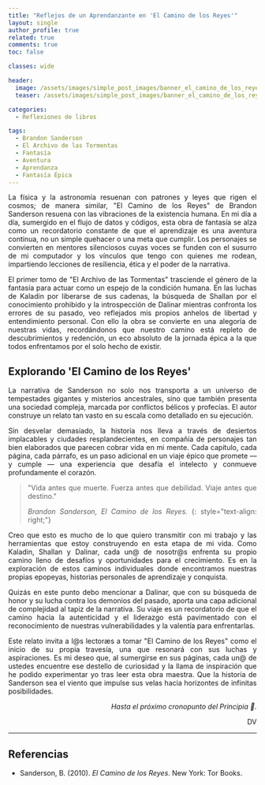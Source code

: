 ```yaml
---
title: "Reflejos de un Aprendanzante en 'El Camino de los Reyes'"
layout: single
author_profile: true
related: true
comments: true
toc: false

classes: wide

header:
  image: /assets/images/simple_post_images/banner_el_camino_de_los_reyes.png
  teaser: /assets/images/simple_post_images/banner_el_camino_de_los_reyes.png

categories:
  - Reflexiones de libros

tags:
  - Brandon Sanderson
  - El Archivo de las Tormentas
  - Fantasía
  - Aventura
  - Aprendanza
  - Fantasía Épica
---
```

<div markdown="1" style="text-align: justify;">
La física y la astronomía resuenan con patrones y leyes que rigen el cosmos; de manera similar, "El Camino de los Reyes" de Brandon Sanderson resuena con las vibraciones de la existencia humana. En mi día a día, sumergido en el flujo de datos y códigos, esta obra de fantasía se alza como un recordatorio constante de que el aprendizaje es una aventura continua, no un simple quehacer o una meta que cumplir. Los personajes se convierten en mentores silenciosos cuyas voces se funden con el susurro de mi computador y los vínculos que tengo con quienes me rodean, impartiendo lecciones de resiliencia, ética y el poder de la narrativa. 

El primer tomo de "El Archivo de las Tormentas" trasciende el género de la fantasía para actuar como un espejo de la condición humana. En las luchas de Kaladin por liberarse de sus cadenas, la búsqueda de Shallan por el conocimiento prohibido y la introspección de Dalinar mientras confronta los errores de su pasado, veo reflejados mis propios anhelos de libertad y entendimiento personal. Con ello la obra se convierte en una alegoría de nuestras vidas, recordándonos que nuestro camino está repleto de descubrimientos y redención, un eco absoluto de la jornada épica a la que todos enfrentamos por el solo hecho de existir.

## Explorando 'El Camino de los Reyes'

La narrativa de Sanderson no solo nos transporta a un universo de tempestades gigantes y misterios ancestrales, sino que también presenta una sociedad compleja, marcada por conflictos bélicos y profecías. El autor construye un relato tan vasto en su escala como detallado en su ejecución.

Sin desvelar demasiado, la historia nos lleva a través de desiertos implacables y ciudades resplandecientes, en compañía de personajes tan bien elaborados que parecen cobrar vida en mi mente. Cada capítulo, cada página, cada párrafo, es un paso adicional en un viaje épico que promete — y cumple — una experiencia que desafía el intelecto y conmueve profundamente el corazón.

> "Vida antes que muerte. Fuerza antes que debilidad. Viaje antes que destino."
>
>_Brandon Sanderson, El Camino de los Reyes._
{: style="text-align: right;"}

Creo que esto es mucho de lo que quiero transmitir con mi trabajo y las herramientas que estoy construyendo en esta etapa de mi vida. Como Kaladin, Shallan y Dalinar, cada un@ de nosotr@s enfrenta su propio camino lleno de desafíos y oportunidades para el crecimiento. Es en la exploración de estos caminos individuales donde encontramos nuestras propias epopeyas, historias personales de aprendizaje y conquista.

Quizás en este punto debo mencionar a Dalinar, que con su búsqueda de honor y su lucha contra los demonios del pasado, aporta una capa adicional de complejidad al tapiz de la narrativa. Su viaje es un recordatorio de que el camino hacia la autenticidad y el liderazgo está pavimentado con el reconocimiento de nuestras vulnerabilidades y la valentía para enfrentarlas.

Este relato invita a l@s lectoræs a tomar "El Camino de los Reyes" como el inicio de su propia travesía, una que resonará con sus luchas y aspiraciones. Es mi deseo que, al sumergirse en sus páginas, cada un@ de ustedes encuentre ese destello de curiosidad y la llama de inspiración que he podido experimentar yo tras leer esta obra maestra. Que la historia de Sanderson sea el viento que impulse sus velas hacia horizontes de infinitas posibilidades.


</div>

<div align="right" markdown="1">

_Hasta el próximo cronopunto del Principia 🥚._

DV

</div>

---

## Referencias
- Sanderson, B. (2010). *El Camino de los Reyes*. New York: Tor Books.
